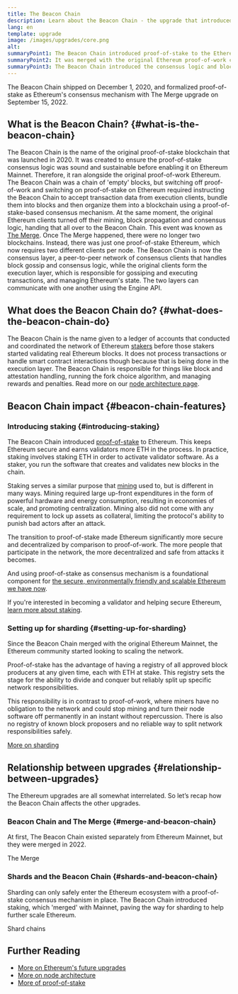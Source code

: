 ```yaml
---
title: The Beacon Chain
description: Learn about the Beacon Chain - the upgrade that introduced proof-of-stake Ethereum.
lang: en
template: upgrade
image: /images/upgrades/core.png
alt: 
summaryPoint1: The Beacon Chain introduced proof-of-stake to the Ethereum ecosystem.
summaryPoint2: It was merged with the original Ethereum proof-of-work chain in September 2022.
summaryPoint3: The Beacon Chain introduced the consensus logic and block gossip protocol which now secures Ethereum.
---
```


<UpgradeStatus isShipped dateKey="page-upgrades:page-upgrades-beacon-date">
  The Beacon Chain shipped on December 1, 2020, and formalized proof-of-stake as Ethereum's consensus mechanism with The Merge upgrade on September 15, 2022.
</UpgradeStatus>

## What is the Beacon Chain? {#what-is-the-beacon-chain}

The Beacon Chain is the name of the original proof-of-stake blockchain that was launched in 2020. It was created to ensure the proof-of-stake consensus logic was sound and sustainable before enabling it on Ethereum Mainnet. Therefore, it ran alongside the original proof-of-work Ethereum. The Beacon Chain was a chain of 'empty' blocks, but switching off proof-of-work and switching on proof-of-stake on Ethereum required instructing the Beacon Chain to accept transaction data from execution clients, bundle them into blocks and then organize them into a blockchain using a proof-of-stake-based consensus mechanism. At the same moment, the original Ethereum clients turned off their mining, block propagation and consensus logic, handing that all over to the Beacon Chain. This event was known as [The Merge](/roadmap/merge/). Once The Merge happened, there were no longer two blockchains. Instead, there was just one proof-of-stake Ethereum, which now requires two different clients per node. The Beacon Chain is now the consensus layer, a peer-to-peer network of consensus clients that handles block gossip and consensus logic, while the original clients form the execution layer, which is responsible for gossiping and executing transactions, and managing Ethereum's state. The two layers can communicate with one another using the Engine API.

## What does the Beacon Chain do? {#what-does-the-beacon-chain-do}

The Beacon Chain is the name given to a ledger of accounts that conducted and coordinated the network of Ethereum [stakers](/staking/) before those stakers started validating real Ethereum blocks. It does not process transactions or handle smart contract interactions though because that is being done in the execution layer.
The Beacon Chain is responsible for things like block and attestation handling, running the fork choice algorithm, and managing rewards and penalties.
Read more on our [node architecture page](/developers/docs/nodes-and-clients/node-architecture/#node-comparison).

## Beacon Chain impact {#beacon-chain-features}

### Introducing staking {#introducing-staking}

The Beacon Chain introduced [proof-of-stake](/developers/docs/consensus-mechanisms/pos/) to Ethereum. This keeps Ethereum secure and earns validators more ETH in the process. In practice, staking involves staking ETH in order to activate validator software. As a staker, you run the software that creates and validates new blocks in the chain.

Staking serves a similar purpose that [mining](/developers/docs/consensus-mechanisms/pow/mining/) used to, but is different in many ways. Mining required large up-front expenditures in the form of powerful hardware and energy consumption, resulting in economies of scale, and promoting centralization. Mining also did not come with any requirement to lock up assets as collateral, limiting the protocol's ability to punish bad actors after an attack.

The transition to proof-of-stake made Ethereum significantly more secure and decentralized by comparison to proof-of-work. The more people that participate in the network, the more decentralized and safe from attacks it becomes.

And using proof-of-stake as consensus mechanism is a foundational component for [the secure, environmentally friendly and scalable Ethereum we have now](/roadmap/vision/).

<Alert>
<AlertEmoji text=":money_bag:" />
<AlertDescription>
  If you're interested in becoming a validator and helping secure Ethereum, <a href="/staking/">learn more about staking</a>.
</AlertDescription>
</Alert>

### Setting up for sharding {#setting-up-for-sharding}

Since the Beacon Chain merged with the original Ethereum Mainnet, the Ethereum community started looking to scaling the network.

Proof-of-stake has the advantage of having a registry of all approved block producers at any given time, each with ETH at stake. This registry sets the stage for the ability to divide and conquer but reliably split up specific network responsibilities.

This responsibility is in contrast to proof-of-work, where miners have no obligation to the network and could stop mining and turn their node software off permanently in an instant without repercussion. There is also no registry of known block proposers and no reliable way to split network responsibilities safely.

[More on sharding](/roadmap/danksharding/)

## Relationship between upgrades {#relationship-between-upgrades}

The Ethereum upgrades are all somewhat interrelated. So let’s recap how the Beacon Chain affects the other upgrades.

### Beacon Chain and The Merge {#merge-and-beacon-chain}

At first, The Beacon Chain existed separately from Ethereum Mainnet, but they were merged in 2022.

<ButtonLink href="/roadmap/merge/">
  The Merge
</ButtonLink>

### Shards and the Beacon Chain {#shards-and-beacon-chain}

Sharding can only safely enter the Ethereum ecosystem with a proof-of-stake consensus mechanism in place. The Beacon Chain introduced staking, which 'merged' with Mainnet, paving the way for sharding to help further scale Ethereum.

<ButtonLink href="/roadmap/danksharding/">
  Shard chains
</ButtonLink>

## Further Reading

- [More on Ethereum's future upgrades](/roadmap/vision)
- [More on node architecture](/developers/docs/nodes-and-clients/node-architecture)
- [More of proof-of-stake](/developers/docs/consensus-mechanisms/pos)
